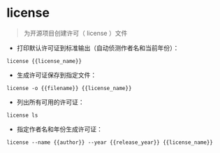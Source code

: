 # license

> 为开源项目创建许可（ license ）文件

- 打印默认许可证到标准输出（自动侦测作者名和当前年份）：

`license {{license_name}}`

- 生成许可证保存到指定文件：

`license -o {{filename}} {{license_name}}`

- 列出所有可用的许可证：

`license ls`

- 指定作者名和年份生成许可证：

`license --name {{author}} --year {{release_year}} {{license_name}}`

[#]: contributors: ([李峰])